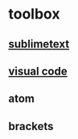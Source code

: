 # toolbox

## [sublimetext](https://github.com/tahongtrung/toolbox/blob/master/sublimetext3.md)
## [visual code]()
## atom
## brackets
